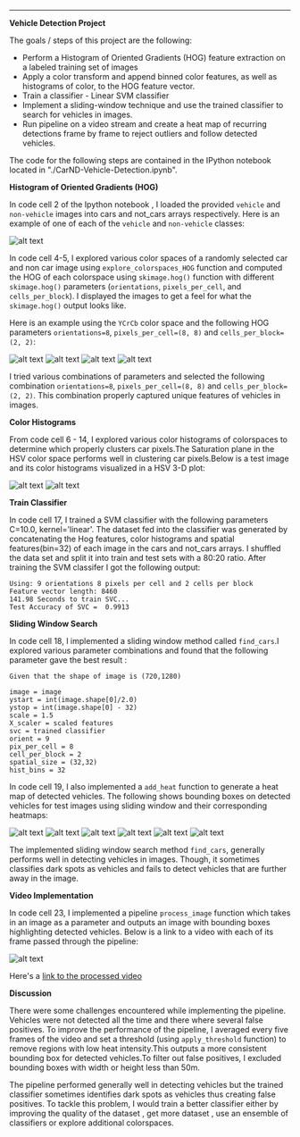 
---

**Vehicle Detection Project**

The goals / steps of this project are the following:

* Perform a Histogram of Oriented Gradients (HOG) feature extraction on a labeled training set of images 
* Apply a color transform and append binned color features, as well as histograms of color, to the HOG feature vector. 
* Train a classifier - Linear SVM classifier
* Implement a sliding-window technique and use the trained classifier to search for vehicles in images.
* Run pipeline on a video stream and create a heat map of recurring detections frame by frame to reject outliers and follow detected vehicles.


[//]: # (Image References)
[image1]: ./output_images/car_not_car.png
[image2a]: ./output_images/HOG_example_1.jpg
[image2b]: ./output_images/HOG_example_2.jpg
[image2c]: ./output_images/HOG_example_3.jpg
[image2d]: ./output_images/HOG_example_4.jpg
[image3a]: ./colorspace_exploration/000275.png
[image3b]: ./colorspace_exploration/HSV_3D_plot.png
[image4a]: ./output_images/test1.jpg
[image4b]: ./output_images/test2.jpg
[image4c]: ./output_images/test3.jpg
[image4d]: ./output_images/test4.jpg
[image4e]: ./output_images/test5.jpg
[image4f]: ./output_images/test6.jpg
[image5]: ./car_detection2.gif "Video"
[video]: ./car_detection2.mp4

The code for the following steps are contained in the IPython notebook located in "./CarND-Vehicle-Detection.ipynb". 

**Histogram of Oriented Gradients (HOG)**

In code cell 2 of the Ipython notebook , I loaded the provided `vehicle` and `non-vehicle` images into cars and not_cars arrays respectively.  Here is an example of one of each of the `vehicle` and `non-vehicle` classes:

![alt text][image1]

In code cell 4-5, I explored various color spaces of a randomly selected car and non car image using `explore_colorspaces_HOG` function and computed the HOG of each colorspace using `skimage.hog()` function with  different `skimage.hog()` parameters (`orientations`, `pixels_per_cell`, and `cells_per_block`). I displayed the images to get a feel for what the `skimage.hog()` output looks like.

Here is an example using the `YCrCb` color space and the following HOG parameters `orientations=8`, `pixels_per_cell=(8, 8)` and `cells_per_block=(2, 2)`:

![alt text][image2a]
![alt text][image2b]
![alt text][image2c]
![alt text][image2d]

I tried various combinations of parameters and selected the following combination `orientations=8`, `pixels_per_cell=(8, 8)` and `cells_per_block=(2, 2)`. This combination properly captured unique features of vehicles in images. 

**Color Histograms**

From code cell 6 - 14, I explored various color histograms of colorspaces to determine which properly clusters car pixels.The Saturation plane in the HSV color space performs well in clustering car pixels.Below is a test image and its color histograms visualized in a HSV 3-D plot:


![alt text][image3a]
![alt text][image3b]




**Train Classifier**

In code cell 17, I trained a SVM classifier with the following parameters C=10.0, kernel='linear'. The dataset fed into the classifier was generated by concatenating the Hog features, color histograms and spatial features(bin=32) of each image in the cars and not_cars arrays. I shuffled the data set and split it into train and test sets with a 80:20 ratio. After training the SVM classifer I got the following output:

```
Using: 9 orientations 8 pixels per cell and 2 cells per block
Feature vector length: 8460
141.98 Seconds to train SVC...
Test Accuracy of SVC =  0.9913
```

**Sliding Window Search**

In code cell 18, I implemented a sliding window method called `find_cars`.I explored various parameter combinations and found that the following parameter gave the best result :

```
Given that the shape of image is (720,1280)

image = image
ystart = int(image.shape[0]/2.0)
ystop = int(image.shape[0] - 32)
scale = 1.5
X_scaler = scaled features
svc = trained classifier
orient = 9
pix_per_cell = 8
cell_per_block = 2
spatial_size = (32,32)
hist_bins = 32
```

In code cell 19, I also implemented a `add_heat` function to generate a heat map of detected vehicles. The following shows bounding boxes on detected vehicles  for test images using sliding window and their corresponding heatmaps:

![alt text][image4a]
![alt text][image4b]
![alt text][image4c]
![alt text][image4d]
![alt text][image4e]
![alt text][image4f]

The implemented sliding window search method `find_cars`, generally performs well in detecting vehicles in images. Though, it sometimes classifies dark spots as vehicles and fails to detect vehicles that are further away in the image.


**Video Implementation**

In  code cell 23, I implemented a pipeline `process_image` function which takes in an image as a parameter and outputs an image with bounding boxes highlighting detected vehicles.
Below is a link to a video with each of its frame passed through the pipeline:

![alt text][image5]

Here's a [link to the processed video][video]

**Discussion**

There were some challenges encountered while implementing the pipeline. Vehicles were not detected all the time and there where several false positives. To improve the performance of the pipeline, I averaged every five frames of the video and set a threshold (using `apply_threshold` function) to remove regions with low heat intensity.This outputs a more consistent bounding box for detected vehicles.To filter out false positives, I excluded bounding boxes with width or height less than 50m. 

The pipeline performed generally well in detecting vehicles but the trained classifier sometimes identifies dark spots as vehicles thus creating false positives. To tackle this problem, I would train a better classifier either by improving the quality of the dataset , get more dataset , use an ensemble of classifiers or explore additional colorspaces.





